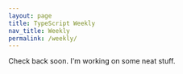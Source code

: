 ```yaml
---
layout: page
title: TypeScript Weekly
nav_title: Weekly
permalink: /weekly/
---
```


Check back soon. I'm working on some neat stuff.